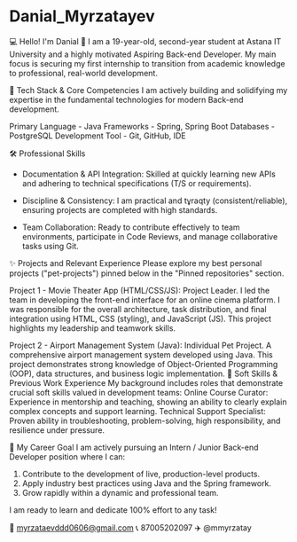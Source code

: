 # Danial_Myrzatayev
💻 Hello! I'm Danial 👋
I am a 19-year-old, second-year student at Astana IT University and a highly motivated Aspiring Back-end Developer. My main focus is securing my first internship to transition from academic knowledge to professional, real-world development.

🚀 Tech Stack & Core Competencies
I am actively building and solidifying my expertise in the fundamental technologies for modern Back-end development.

Primary Language - Java
Frameworks - Spring, Spring Boot
Databases - PostgreSQL
Development Tool - Git, GitHub, IDE

🛠️ Professional Skills
- Documentation & API Integration: Skilled at quickly learning new APIs and adhering to technical specifications (T/S or requirements).

- Discipline & Consistency: I am practical and tұraqty (consistent/reliable), ensuring projects are completed with high standards.

- Team Collaboration: Ready to contribute effectively to team environments, participate in Code Reviews, and manage collaborative tasks using Git.

✨ Projects and Relevant Experience
Please explore my best personal projects ("pet-projects") pinned below in the "Pinned repositories" section.

Project 1 - Movie Theater App (HTML/CSS/JS): Project Leader. I led the team in developing the front-end interface for an online cinema platform. I was responsible for the overall architecture, task distribution, and final integration using HTML, CSS (styling), and JavaScript (JS). This project highlights my leadership and teamwork skills.

Project 2 - Airport Management System (Java): Individual Pet Project. A comprehensive airport management system developed using Java. This project demonstrates strong knowledge of Object-Oriented Programming (OOP), data structures, and business logic implementation.
💼 Soft Skills & Previous Work Experience
My background includes roles that demonstrate crucial soft skills valued in development teams:
Online Course Curator: Experience in mentorship and teaching, showing an ability to clearly explain complex concepts and support learning.
Technical Support Specialist: Proven ability in troubleshooting, problem-solving, high responsibility, and resilience under pressure.

🎯 My Career Goal
I am actively pursuing an Intern / Junior Back-end Developer position where I can:

1) Contribute to the development of live, production-level products.
2) Apply industry best practices using Java and the Spring framework.
3) Grow rapidly within a dynamic and professional team.

I am ready to learn and dedicate 100% effort to any task!

📧	myrzataevddd0606@gmail.com
📞	87005202097
✈️ @mmyrzatay
